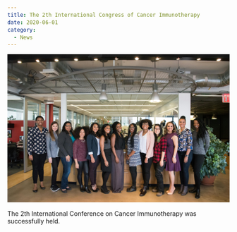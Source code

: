 ```yaml
---
title: The 2th International Congress of Cancer Immunotherapy
date: 2020-06-01
category:
  - News
---
```


![Group photo](/assets/image/groupphoto.jpg)

The 2th International Conference on Cancer Immunotherapy was successfully held.